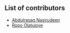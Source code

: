 ## List of contributors

- [Abdulrasaq Nasirudeen](https://github.com/nosisky)
- [Ropo Olatujoye](https://github.com/Johnpeace)